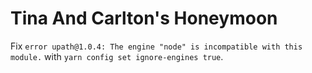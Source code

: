 # Tina And Carlton's Honeymoon

Fix `error upath@1.0.4: The engine "node" is incompatible with this module.`
with `yarn config set ignore-engines true`.
